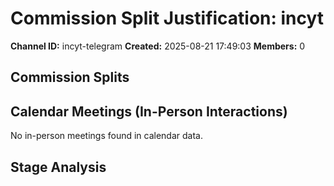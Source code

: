 # Commission Split Justification: incyt

**Channel ID:** incyt-telegram
**Created:** 2025-08-21 17:49:03
**Members:** 0

## Commission Splits


## Calendar Meetings (In-Person Interactions)

No in-person meetings found in calendar data.

## Stage Analysis

